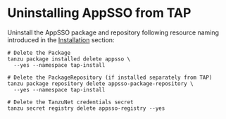 # Uninstalling AppSSO from TAP

Uninstall the AppSSO package and repository following resource naming introduced
in the [Installation](installation.md) section:

```shell
# Delete the Package
tanzu package installed delete appsso \
  --yes --namespace tap-install

# Delete the PackageRepository (if installed separately from TAP)
tanzu package repository delete appsso-package-repository \
  --yes --namespace tap-install

# Delete the TanzuNet credentials secret
tanzu secret registry delete appsso-registry --yes
```
